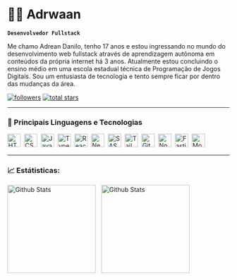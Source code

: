 # 🧑‍💻 Adrwaan
**`Desenvolvedor Fullstack`**

Me chamo Adrean Danilo, tenho 17 anos e estou ingressando no mundo do desenvolvimento web fullstack através de aprendizagem autônoma em conteúdos da própria internet há 3 anos. Atualmente estou concluindo o ensino médio em uma escola estadual técnica de Programação de Jogos Digitais. Sou um entusiasta de tecnologia e tento sempre ficar por dentro das mudanças da área.

<p align="left">
      <a href="https://github.com/Adrwaan?tab=followers">
         <img alt="followers" title="Me siga no Github" src="https://custom-icon-badges.demolab.com/github/followers/Adrwaan?color=236ad3&labelColor=1155ba&style=for-the-badge&logo=github&label=Follow&logoColor=white"/></a>
      <a href="https://github.com/Adrwaan?tab=repositories&sort=stargazers">
         <img alt="total stars" title="Total de estrelas no GitHub" src="https://custom-icon-badges.demolab.com/github/stars/Adrwaan?color=55960c&style=for-the-badge&labelColor=488207&logo=star"/></a>
</p>

---

### 🤖 Principais Linguagens e Tecnologias

<img
  align="left"
  alt="HTML"
  title="HTML"
  width="30px"
  style="padding-right: 5px;"
  src=https://cdn.jsdelivr.net/gh/devicons/devicon@latest/icons/html5/html5-original.svg
/>
<img
  align="left"
  alt="CSS"
  title="CSS"
  width="30px"
  style="padding-right: 5px;"
  src=https://cdn.jsdelivr.net/gh/devicons/devicon@latest/icons/css3/css3-original.svg
/>
<img
  align="left"
  alt="JavaScript"
  title="JavaScript"
  width="30px"
  style="padding-right: 5px;"
  src=https://cdn.jsdelivr.net/gh/devicons/devicon@latest/icons/javascript/javascript-original.svg
/>
<img
  align="left"
  alt="Typescript"
  title="Typescript"
  width="30px"
  style="padding-right: 5px;"
  src=https://cdn.jsdelivr.net/gh/devicons/devicon@latest/icons/typescript/typescript-original.svg
/>
<img
  align="left"
  alt="React"
  title="React"
  width="30px"
  style="padding-right: 5px;"
  src=https://cdn.jsdelivr.net/gh/devicons/devicon@latest/icons/react/react-original.svg
/>
<img
  align="left"
  alt="NextJS"
  title="NextJS"
  width="30px"
  style="padding-right: 5px;"
  src="https://cdn.jsdelivr.net/gh/devicons/devicon@latest/icons/nextjs/nextjs-original.svg"
/>
<img
  align="left"
  alt="SASS"
  title="SASS"
  width="30px"
  style="padding-right: 5px;"
  src="https://cdn.jsdelivr.net/gh/devicons/devicon@latest/icons/sass/sass-original.svg"
/>
<img
  align="left"
  alt="TailwindCSS"
  title="TailwindCSS"
  width="30px"
  style="padding-right: 5px;"
  src="https://cdn.jsdelivr.net/gh/devicons/devicon@latest/icons/tailwindcss/tailwindcss-original.svg"
/>
<img
  align="left"
  alt="Git"
  title="Git"
  width="30px"
  style="padding-right: 5px;"
  src="https://cdn.jsdelivr.net/gh/devicons/devicon@latest/icons/git/git-original.svg"
/>
<img
  align="left"
  alt="NodeJS"
  title="NodeJS"
  width="30px"
  style="padding-right: 5px;"
  src="https://cdn.jsdelivr.net/gh/devicons/devicon@latest/icons/nodejs/nodejs-original.svg"
/>
<img
  align="left"
  alt="Fastify"
  title="Fastify"
  width="30px"
  style="padding-right: 5px;"
  src="https://cdn.jsdelivr.net/gh/devicons/devicon@latest/icons/fastify/fastify-plain.svg"
/>
<img
  align="left"
  alt="MongoDB"
  title="MongoDB"
  width="30px"
  style="padding-right: 5px;"
  src="https://cdn.jsdelivr.net/gh/devicons/devicon@latest/icons/mongodb/mongodb-original.svg"
/>

<br />
<br />

---

### 📈 Estátisticas:
<p>
      <img
        align="left"
        alt="Github Stats"
        height="200"
        style="padding-right: 10px;" 
        src="https://github-readme-stats.vercel.app/api?username=Adrwaan&include_all_commits=true&show_icons=true&hide=prs&locale=pt-br&theme=dark"
      />
      <img
        align="left"
        alt="Github Stats"
        height="200"
        style="padding-right: 10px;" 
        src="https://github-readme-stats.vercel.app/api/top-langs?username=Adrwaan&locale=pt-br&theme=dark&layout=compact&custom_title=Tecnologias&langs_count=8"
      />
</p>
